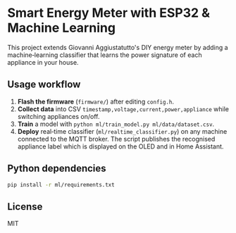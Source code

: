 
# Smart Energy Meter with ESP32 & Machine Learning

This project extends Giovanni Aggiustatutto's DIY energy meter by adding a
machine‑learning classifier that learns the power signature of each appliance
in your house.

## Usage workflow

1. **Flash the firmware** (`firmware/`) after editing `config.h`.
2. **Collect data** into CSV `timestamp,voltage,current,power,appliance` while
   switching appliances on/off.
3. **Train** a model with `python ml/train_model.py ml/data/dataset.csv`.
4. **Deploy** real‑time classifier (`ml/realtime_classifier.py`) on any machine
   connected to the MQTT broker. The script publishes the recognised appliance
   label which is displayed on the OLED and in Home Assistant.

## Python dependencies

```bash
pip install -r ml/requirements.txt
```

## License

MIT
